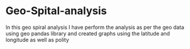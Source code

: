 # Geo-Spital-analysis
In this geo spiral analysis I have perform the analysis as per the geo data using geo pandas library and created graphs using the latitude and longitude as well as polity

